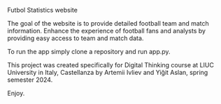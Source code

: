 Futbol Statistics website

The goal of the website is to provide detailed football team and match information. Enhance the experience of football fans and analysts by providing easy access to team and match data.

To run the app simply clone a repository and run app.py.

This project was created specifically for Digital Thinking course at LIUC University in Italy, Castellanza by Artemii Ivliev and Yiğit Aslan, spring semester 2024.

Enjoy.
